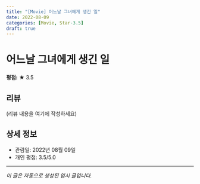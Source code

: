 ```yaml
---
title: "[Movie] 어느날 그녀에게 생긴 일"
date: 2022-08-09
categories: [Movie, Star-3.5]
draft: true
---
```


# 어느날 그녀에게 생긴 일

**평점:** ★ 3.5

## 리뷰

(리뷰 내용을 여기에 작성하세요)

## 상세 정보

- 관람일: 2022년 08월 09일
- 개인 평점: 3.5/5.0

---

*이 글은 자동으로 생성된 임시 글입니다.*
